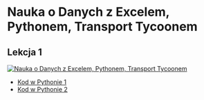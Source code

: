 # Nauka o Danych z Excelem, Pythonem, Transport Tycoonem

## Lekcja 1 

[![Nauka o Danych z Excelem, Pythonem, Transport Tycoonem](https://img.youtube.com/vi/wpI6xGq13NU/0.jpg)](https://www.youtube.com/watch?v=wpI6xGq13NU)

* [Kod w Pythonie 1](01_1.py)
* [Kod w Pythonie 2](01_2.py)
